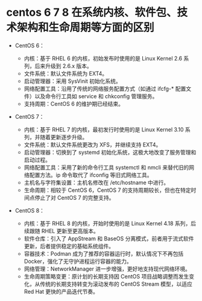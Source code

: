 # centos 6 7 8 在系统内核、软件包、技术架构和生命周期等方面的区别
* CentOS 6：

  * 内核：基于 RHEL 6 的内核，初始发布时使用的是 Linux Kernel 2.6 系列，后来升级到 2.6.x 版本。
  * 文件系统：默认文件系统为 EXT4。
  * 启动管理器：采用 SysVinit 初始化系统。
  * 网络配置工具：沿用了传统的网络服务配置方式（如通过 ifcfg-* 配置文件）以及命令行工具如 service 和 chkconfig 管理服务。
  * 支持周期：CentOS 6 的维护期已经结束。
* CentOS 7：

  * 内核：基于 RHEL 7 的内核，最初发行时使用的是 Linux Kernel 3.10 系列，并随着更新逐步升级。
  * 文件系统：默认文件系统更改为 XFS，并继续支持 EXT4。
  * 启动管理器：切换到了 systemd 初始化系统，这极大地改变了服务管理和启动过程。
  * 网络配置工具：采用了新的命令行工具 systemctl 和 nmcli 来替代旧的网络配置方法。ip 命令取代了 ifconfig 等旧式网络工具。
  * 主机名与字符集设置：主机名修改在 /etc/hostname 中进行。
  * 生命周期：相较于 CentOS 6，CentOS 7 的支持周期较长，但也在特定时间点停止了对 CentOS 7 的完整支持。
* CentOS 8：

  * 内核：基于 RHEL 8 的内核，开始时使用的是 Linux Kernel 4.18 系列，后续跟随 RHEL 更新至更高版本。
  * 软件仓库：引入了 AppStream 和 BaseOS 分离模式，前者用于流式软件更新，后者提供稳定的基础系统组件。
  * 容器技术：Podman 成为了推荐的容器运行时，默认情况下不再包括 Docker，强化了无守护进程运行容器的能力。
  * 网络管理：NetworkManager 进一步增强，更好地支持现代网络环境。
  * 生命周期策略变更：原计划的长期支持因 CentOS 项目战略调整而发生变化，从传统的长期支持转变为滚动发布的 CentOS Stream 模型，以适应 Red Hat 更快的产品迭代节奏。